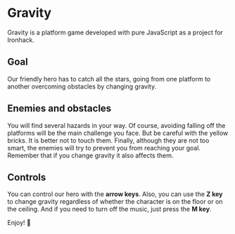 # Gravity

Gravity is a platform game developed with pure JavaScript as a project for Ironhack.

## Goal

Our friendly hero has to catch all the stars, going from one platform to another overcoming obstacles by changing gravity.

## Enemies and obstacles

You will find several hazards in your way. Of course, avoiding falling off the platforms will be the main challenge you face. But be careful with the yellow bricks. It is better not to touch them. Finally, although they are not too smart, the enemies will try to prevent you from reaching your goal. Remember that if you change gravity it also affects them.

## Controls

You can control our hero with the **arrow keys**. Also, you can use the **Z key** to change gravity regardless of whether the character is on the floor or on the ceiling. And if you need to turn off the music, just press the **M key**.

Enjoy! 👾

